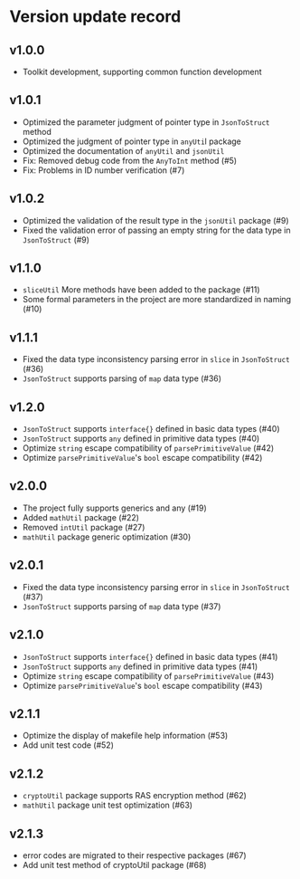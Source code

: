 # Version update record

## v1.0.0
- Toolkit development, supporting common function development

## v1.0.1
- Optimized the parameter judgment of pointer type in `JsonToStruct` method
- Optimized the judgment of pointer type in `anyUti`l package
- Optimized the documentation of `anyUtil` and `jsonUtil`
- Fix: Removed debug code from the `AnyToInt` method (#5)
- Fix: Problems in ID number verification (#7)

## v1.0.2
- Optimized the validation of the result type in the `jsonUtil` package (#9)
- Fixed the validation error of passing an empty string for the data type in `JsonToStruct` (#9)

## v1.1.0
- `sliceUtil` More methods have been added to the package (#11)
- Some formal parameters in the project are more standardized in naming (#10)

## v1.1.1
- Fixed the data type inconsistency parsing error in `slice` in `JsonToStruct` (#36)
- `JsonToStruct` supports parsing of `map` data type (#36)

## v1.2.0
- `JsonToStruct` supports `interface{}` defined in basic data types (#40)
- `JsonToStruct` supports `any` defined in primitive data types (#40)
- Optimize `string` escape compatibility of `parsePrimitiveValue` (#42)
- Optimize `parsePrimitiveValue`'s `bool` escape compatibility (#42)

## v2.0.0
- The project fully supports generics and any (#19)
- Added `mathUtil` package (#22)
- Removed `intUtil` package (#27)
- `mathUtil` package generic optimization (#30)

## v2.0.1
- Fixed the data type inconsistency parsing error in `slice` in `JsonToStruct` (#37)
- `JsonToStruct` supports parsing of `map` data type (#37)

## v2.1.0
- `JsonToStruct` supports `interface{}` defined in basic data types (#41)
- `JsonToStruct` supports `any` defined in primitive data types  (#41)
- Optimize `string` escape compatibility of `parsePrimitiveValue`  (#43)
- Optimize `parsePrimitiveValue`'s `bool` escape compatibility  (#43)

## v2.1.1
- Optimize the display of makefile help information (#53)
- Add unit test code (#52)

## v2.1.2
- `cryptoUtil` package supports RAS encryption method (#62)
- `mathUtil` package unit test optimization (#63)

## v2.1.3
- error codes are migrated to their respective packages (#67)
- Add unit test method of cryptoUtil package (#68)